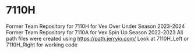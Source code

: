 # 7110H
Former Team Repository for 7110H for Vex Over Under Season 2023-2024
Former Team Repository for 7110A for Vex Spin Up Season 2022-2023
All path files were created using https://path.jerryio.com/
Look at 7110H_Left or 7110H_Right for working code
